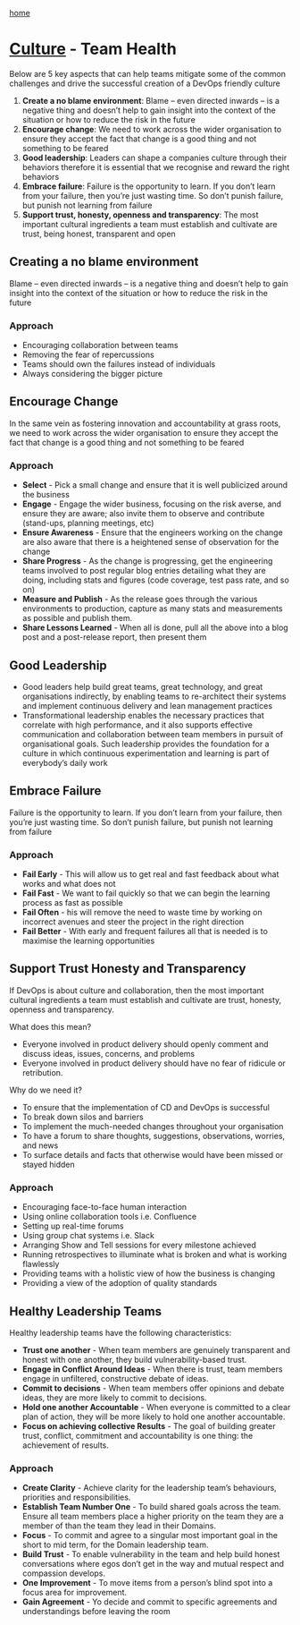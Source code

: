 [home](../README.md)
# [Culture](README.md) - Team Health

Below are 5 key aspects that can help teams mitigate some of the common challenges and drive the successful creation of a DevOps friendly culture

1. **Create a no blame environment**: Blame – even directed inwards – is a negative thing and doesn’t help to gain insight into the context of the situation or how to reduce the risk in the future
1. **Encourage change**: We need to work across the wider organisation to ensure they accept the fact that change is a good thing and not something to be feared
1. **Good leadership**: Leaders can shape a companies culture through their behaviors therefore it is essential that we recognise and reward the right behaviors
1. **Embrace failure**: Failure is the opportunity to learn. If you don’t learn from your failure, then you’re just wasting time. So don’t punish failure, but punish not learning from failure
1. **Support trust, honesty, openness and transparency**: The most important cultural ingredients a team must establish and cultivate are trust, being honest, transparent and open


## Creating a no blame environment

Blame – even directed inwards – is a negative thing and doesn’t help to gain insight into the context of the situation or how to reduce the risk in the future

### Approach

* Encouraging collaboration between teams
* Removing the fear of repercussions
* Teams should own the failures instead of individuals
* Always considering the bigger picture


## Encourage Change

In the same vein as fostering innovation and accountability at grass roots, we need to work across the wider organisation to ensure they accept the fact that change is a good thing and not something to be feared

### Approach

* **Select** - Pick a small change and ensure that it is well publicized around the business
* **Engage** - Engage the wider business, focusing on the risk averse, and ensure they are aware; also invite them to observe and contribute (stand-ups, planning meetings, etc)
* **Ensure Awareness** - Ensure that the engineers working on the change are also aware that there is a heightened sense of observation for the change
* **Share Progress** - As the change is progressing, get the engineering teams involved to post regular blog entries detailing what they are doing, including stats and figures (code coverage, test pass rate, and so on)
* **Measure and Publish** - As the release goes through the various environments to production, capture as many stats and measurements as possible and publish them.
* **Share Lessons Learned** - When all is done, pull all the above into a blog post and a post-release report, then present them


## Good Leadership

* Good leaders help build great teams, great technology, and great organisations indirectly, by enabling teams to re-architect their systems and implement continuous delivery and lean management practices
* Transformational leadership enables the necessary practices that correlate with high performance, and it also supports effective communication and collaboration between team members in pursuit of organisational goals. Such leadership provides the foundation for a culture in which continuous experimentation and learning is part of everybody’s daily work


## Embrace Failure

Failure is the opportunity to learn. If you don’t learn from your failure, then you’re just wasting time. So don’t punish failure, but punish not learning from failure

### Approach

* **Fail Early** - This will allow us to get real and fast feedback about what works and what does not
* **Fail Fast** - We want to fail quickly so that we can begin the learning process as fast as possible
* **Fail Often** - his will remove the need to waste time by working on incorrect avenues and steer the project in the right direction
* **Fail Better** - With early and frequent failures all that is needed is to maximise the learning opportunities


## Support Trust Honesty and Transparency

If DevOps is about culture and collaboration, then the most important cultural ingredients a team must establish and cultivate are trust, honesty, openness and transparency.

What does this mean?

* Everyone involved in product delivery should openly comment and discuss ideas, issues, concerns, and problems
* Everyone involved in product delivery should have no fear of ridicule or retribution.

Why do we need it?

* To ensure that the implementation of CD and DevOps is successful
* To break down silos and barriers
* To implement the much-needed changes throughout your organisation
* To have a forum to share thoughts, suggestions, observations, worries, and news
* To surface details and facts that otherwise would have been missed or stayed hidden

### Approach

* Encouraging face-to-face human interaction
* Using online collaboration tools i.e. Confluence
* Setting up real-time forums
* Using group chat systems i.e. Slack
* Arranging Show and Tell sessions for every milestone achieved
* Running retrospectives to illuminate what is broken and what is working flawlessly
* Providing teams with a holistic view of how the business is changing
* Providing a view of the adoption of quality standards


## Healthy Leadership Teams

Healthy leadership teams have the following characteristics:

* **Trust one another** - When team members are genuinely transparent and honest with one another, they build vulnerability-based trust.
* **Engage in Conflict Around Ideas** - When there is trust, team members engage in unfiltered, constructive debate of ideas.
* **Commit to decisions** - When team members offer opinions and debate ideas, they are more likely to commit to decisions.
* **Hold one another Accountable** - When everyone is committed to a clear plan of action, they will be more likely to hold one another accountable.
* **Focus on achieving collective Results** - The goal of building greater trust, conflict, commitment and accountability is one thing: the achievement of results.


### Approach

* **Create Clarity** - Achieve clarity for the leadership team’s behaviours, priorities and responsibilities.
* **Establish Team Number One** - To build shared goals across the team. Ensure all team members place a higher priority on the team they are a member of than the team they lead in their Domains.
* **Focus** - To commit and agree to a singular most important goal in the short to mid term, for the Domain leadership team.
* **Build Trust** - To enable vulnerability in the team and help build honest conversations where egos don’t get in the way and mutual respect and compassion develops.
* **One Improvement** - To move items from a person’s blind spot into a focus area for improvement.
* **Gain Agreement** - Yo decide and commit to specific agreements and understandings before leaving the room
